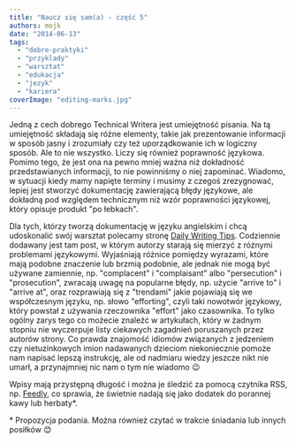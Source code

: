 ```yaml
---
title: "Naucz się sam(a) - część 5"
authors: mojk
date: "2014-06-13"
tags:
  - "dobre-praktyki"
  - "przyklady"
  - "warsztat"
  - "edukacja"
  - "jezyk"
  - "kariera"
coverImage: "editing-marks.jpg"
---
```


Jedną z cech dobrego Technical Writera jest umiejętność pisania. Na tą
umiejętność składają się różne elementy, takie jak prezentowanie informacji w
sposób jasny i zrozumiały czy też uporządkowanie ich w logiczny sposób. Ale to
nie wszystko. Liczy się również poprawność językowa. Pomimo tego, że jest ona na
pewno mniej ważna niż dokładność przedstawianych informacji, to nie powinniśmy o
niej zapominać. Wiadomo, w sytuacji kiedy mamy napięte terminy i musimy z czegoś
zrezygnować, lepiej jest stworzyć dokumentację zawierającą błędy językowe, ale
dokładną pod względem technicznym niż wzór poprawności językowej, który opisuje
produkt "po łebkach".

Dla tych, którzy tworzą dokumentację w języku angielskim i chcą udoskonalić swój
warsztat polecamy stronę [Daily Writing Tips](http://www.dailywritingtips.com).
Codziennie dodawany jest tam post, w którym autorzy starają się mierzyć z
różnymi problemami językowymi. Wyjaśniają różnice pomiędzy wyrazami, które mają
podobne znaczenie lub brzmią podobnie, ale jednak nie mogą być używane
zamiennie, np. "complacent" i "complaisant" albo "persecution" i "prosecution",
zwracają uwagę na popularne błędy, np. użycie "arrive to" i "arrive at", oraz
rozprawiają się z "trendami" jakie pojawiają się we współczesnym języku, np.
słowo "efforting", czyli taki nowotwór językowy, który powstał z używania
rzeczownika "effort" jako czasownika. To tylko ogólny zarys tego co możecie
znaleźć w artykułach, który w żadnym stopniu nie wyczerpuje listy ciekawych
zagadnień poruszanych przez autorów strony. Co prawda znajomość idiomów
związanych z jedzeniem czy nietuzinkowych imion nadawanych dzieciom
niekoniecznie pomoże nam napisać lepszą instrukcję, ale od nadmiaru wiedzy
jeszcze nikt nie umarł, a przynajmniej nic nam o tym nie wiadomo 😉

Wpisy mają przystępną długość i można je śledzić za pomocą czytnika RSS, np.
[Feedly](http://feedly.com/#discover), co sprawia, że świetnie nadają się jako
dodatek do porannej kawy lub herbaty\*.

\* Propozycja podania. Można również czytać w trakcie śniadania lub innych
posiłków 😊
